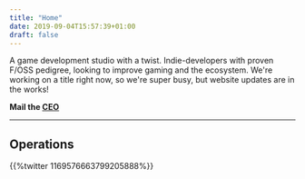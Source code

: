 ```yaml
---
title: "Home"
date: 2019-09-04T15:57:39+01:00
draft: false
---
```


A game development studio with a twist. Indie-developers with proven F/OSS pedigree, looking to improve gaming and the
ecosystem. We're working on a title right now, so we're super busy, but website updates are in the works!

**Mail the [CEO](mailto:ikey.doherty.nospam@lispysnake.com)**



----

## Operations

{{%twitter 1169576663799205888%}}
